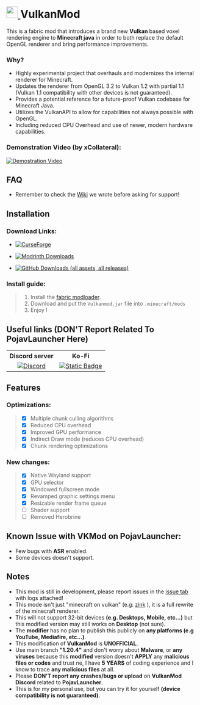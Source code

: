 # <a href="https://github.com/xCollateral/VulkanMod"> <img src="./src/main/resources/assets/vulkanmod/Vlogo.png" width="30" height="30"/> </a> VulkanMod

This is a fabric mod that introduces a brand new **Vulkan** based voxel rendering engine to **Minecraft java** in order to both replace the default OpenGL renderer and bring performance improvements.

### Why?
- Highly experimental project that overhauls and modernizes the internal renderer for Minecraft. <br>
- Updates the renderer from OpenGL 3.2 to Vulkan 1.2 with partial 1.1 (Vulkan 1.1 compatibility with other devices is not guaranteed). <br>
- Provides a potential reference for a future-proof Vulkan codebase for Minecraft Java. <br>
- Utilizes the VulkanAPI to allow for capabilities not always possible with OpenGL. <br>
- Including reduced CPU Overhead and use of newer, modern hardware capabilities. <br>

### Demonstration Video (by xCollateral):

[![Demostration Video](http://img.youtube.com/vi/sbr7UxcAmOE/0.jpg)](https://youtu.be/sbr7UxcAmOE)

## FAQ
- Remember to check the [Wiki](https://github.com/xCollateral/VulkanMod/wiki) we wrote before asking for support!

## Installation

### Download Links:

- [![CurseForge](https://cf.way2muchnoise.eu/full_635429_downloads.svg?badge_style=flat)](https://www.curseforge.com/minecraft/mc-mods/vulkanmod)

- [![Modrinth Downloads](https://img.shields.io/modrinth/dt/JYQhtZtO?logo=modrinth&label=Modrinth%20Downloads)](https://modrinth.com/mod/vulkanmod/versions)

- [![GitHub Downloads (all assets, all releases)](https://img.shields.io/github/downloads/xCollateral/VulkanMod/total?style=flat-square&logo=github&label=Github%20Downloads)](https://github.com/xCollateral/VulkanMod/releases)

### Install guide:
>1) Install the [fabric modloader](https://fabricmc.net).
>1) Download and put the `Vulkanmod.jar` file into `.minecraft/mods`
>1) Enjoy !

## Useful links (**DON'T** Report Related To PojavLauncher Here)
<table>
    <tr>
      <th> Discord server</th>
      <th> Ko-Fi</th>
    </tr>
  <tr>
    <td style="text-align:center"> 
        <a href="https://discord.gg/FVXg7AYR2Q"> 
            <img alt="Discord" align="top" src="https://img.shields.io/discord/963180553547419670?style=flat-square&logo=discord&logoColor=%23FFFFFF&label=Vulkanmod%20official%20discord%20server&labelColor=%235865F2&color=%235865F2">
        </a>
     </td>
    <td>
        <a href="https://ko-fi.com/V7V7CHHJV">
            <img alt="Static Badge" align="top" src="https://img.shields.io/badge/KoFi-%23ff5e5b?logo=ko-fi&logoColor=%23FFFFFF&link=https%3A%2F%2Fko-fi.com%2FV7V7CHHJV">
        </a>
    </td>
  </tr>
</table>


## Features

### Optimizations:
>- [x] Multiple chunk culling algorithms
>- [x] Reduced CPU overhead
>- [x] Improved GPU performance
>- [x] Indirect Draw mode (reduces CPU overhead)
>- [x] Chunk rendering optimizations

### New changes:
>- [x] Native Wayland support
>- [x] GPU selector
>- [x] Windowed fullscreen mode
>- [x] Revamped graphic settings menu
>- [x] Resizable render frame queue
>- [ ] Shader support
>- [ ] Removed Herobrine

## Known Issue with VKMod on PojavLauncher:
- Few bugs with **ASR** enabled.
- Some devices doesn't support.

## Notes
- This mod is still in development, please report issues in the [issue tab](https://github.com/xCollateral/VulkanMod/issues) with logs attached!
- This mode isn't just "minecraft on vulkan" (e.g: [zink](https://docs.mesa3d.org/drivers/zink.html) ), it is a full rewrite of the minecraft renderer.
- This will not support 32-bit devices **(e.g. Desktops, Mobile, etc...)** but this modified version may still works on **Desktop** (not sure).
- The **modifier** has no plan to publish this publicly on **any platforms (e.g YouTube, Mediafire, etc...)**.
- This modification of **VulkanMod** is **UNOFFICIAL**.
- Use main branch **"1.20.4"** and don't worry about **Malware**, or **any viruses** because this **modified** version doesn't **APPLY** any **malicious files or codes** and trust ne, I have **5 YEARS** of coding experience and I know to trace **any malicious files** at all.
- Please **DON'T report any crashes/bugs or upload** on **VulkanMod Discord** related to **PojavLauncher**.
- This is for my personal use, but you can try it for yourself **(device compatibility is not guaranteed)**.

